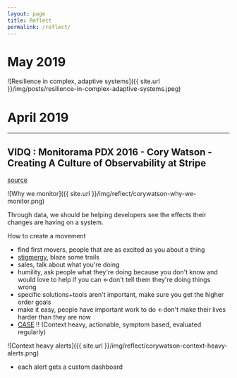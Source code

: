 ```yaml
---
layout: page
title: Reflect
permalink: /reflect/
---
```


# May 2019

![Resilience in complex, adaptive systems]({{ site.url }}/img/posts/resilience-in-complex-adaptive-systems.jpeg)

# April 2019

----

## VIDQ : Monitorama PDX 2016 - Cory Watson - Creating A Culture of Observability at Stripe

[source](https://vimeo.com/173610034)

![Why we monitor]({{ site.url }}/img/reflect/corywatson-why-we-monitor.png)

Through data, we should be helping developers see the effects their changes are having on a system.

How to create a movement
- find first movers, people that are as excited as you about a thing
- [stigmergy](https://en.wikipedia.org/wiki/Stigmergy), blaze some trails
- sales, talk about what you're doing
- humility, ask people what they're doing because you don't know and would love to help if you can <-don't tell them they're doing things wrong
- specific solutions+tools aren't important, make sure you get the higher order goals
- make it easy, people have important work to do <-don't make their lives harder than they are now
- [CASE](http://onemogin.com/monitoring/case-method-better-monitoring-for-humans.html) !! (Context heavy, actionable, symptom based, evaluated regularly)

![Context heavy alerts]({{ site.url }}/img/reflect/corywatson-context-heavy-alerts.png)

- each alert gets a custom dashboard
